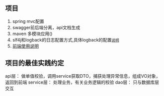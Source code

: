 ## 项目

1. spring mvc配置
2. swagger前后端分离，api文档生成
3. maven 多模块应用()
4. slf4j和logback的日志配置方式,具体logback的配置[`说明`](http://blog.csdn.net/qq_25673113/article/details/74571574)
5. [前端使用说明](https://github.com/lkj41110/dome_ssm_test/blob/master/dome_admin/page/README.md)



## 项目的最佳实践约定
api层：
做单值校验，调用service获取DTO，捕获处理异常信息，组成VO对象，返回到前端
service层：
处理业务，有关业务逻辑的校验
dao层：
只与数据库层交互
